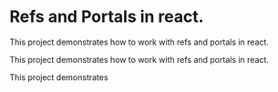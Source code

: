 # Refs and Portals in react.

This project demonstrates how to work with refs and portals in react.

This project demonstrates how to work with refs and portals in react.

This project demonstrates